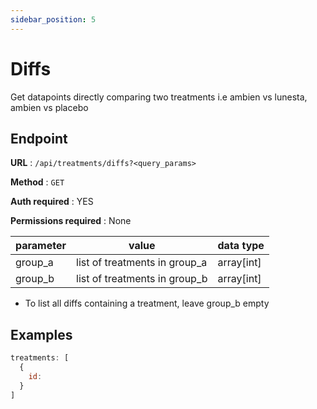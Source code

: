 ```yaml
---
sidebar_position: 5
---
```


# Diffs

Get datapoints directly comparing two treatments i.e ambien vs lunesta, ambien vs placebo

## Endpoint

**URL** : `/api/treatments/diffs?<query_params>`

**Method** : `GET`

**Auth required** : YES

**Permissions required** : None

| parameter  | value                                            | data type  |
|------------|--------------------------------------------------|------------|
| group_a    | list of treatments in group_a                    | array[int] |
| group_b    | list of treatments in group_b                    | array[int] |

- To list all diffs containing a treatment, leave group_b empty


## Examples

```jsx title="GET https://api.mediboard.fyi/treatments/search?q=ambien"
treatments: [
  {
    id: 
  }
]
```
